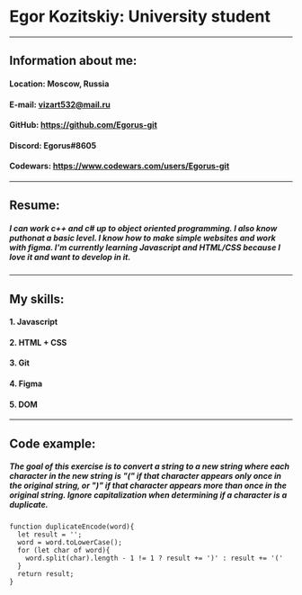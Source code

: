 # **Egor Kozitskiy: University student**

***

## Information about me:

#### Location: Moscow, Russia
#### E-mail: vizart532@mail.ru
#### GitHub: https://github.com/Egorus-git
#### Discord: Egorus#8605
#### Codewars: https://www.codewars.com/users/Egorus-git

***

## Resume:

 ##### I can work c++ and c# up to object oriented programming. I also know puthonat a basic level. I know how to make simple websites and work with figma. I'm currently learning Javascript and HTML/CSS because I love it and want to develop in it.

***

## My skills:

#### 1. Javascript
#### 2. HTML + CSS
#### 3. Git
#### 4. Figma
#### 5. DOM

***

## Code example:

##### The goal of this exercise is to convert a string to a new string where each character in the new string is "(" if that character appears only once in the original string, or ")" if that character appears more than once in the original string. Ignore capitalization when determining if a character is a duplicate.

```
function duplicateEncode(word){
  let result = '';
  word = word.toLowerCase();
  for (let char of word){
    word.split(char).length - 1 != 1 ? result += ')' : result += '('
  }
  return result;
}
```